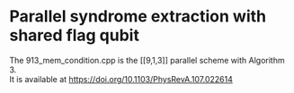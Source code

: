 # Parallel syndrome extraction with shared flag qubit
The 913_mem_condition.cpp is the [[9,1,3]] parallel scheme with Algorithm 3.  \
It is available at https://doi.org/10.1103/PhysRevA.107.022614
